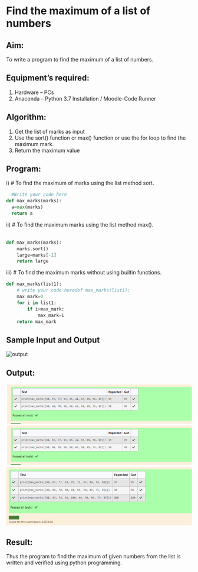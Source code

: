 # Find the maximum of a list of numbers
## Aim:
To write a program to find the maximum of a list of numbers.
## Equipment’s required:
1.	Hardware – PCs
2.	Anaconda – Python 3.7 Installation / Moodle-Code Runner
## Algorithm:
1.	Get the list of marks as input
2.	Use the sort() function or max() function or use the for loop to find the maximum mark.
3.	Return the maximum value
## Program:

i)	# To find the maximum of marks using the list method sort.
```Python
  #Write your code here
def max_marks(marks):
  a=max(marks)
  return a
```

ii)	# To find the maximum marks using the list method max().
```Python

def max_marks(marks):
    marks.sort()
    large=marks[-1]
    return large
```

iii) # To find the maximum marks without using builtin functions.
```Python
def max_marks(list1):
    # write your code heredef max_marks(list1):
    max_mark=0
    for i in list1:
        if i>max_mark:
            max_mark=i
    return max_mark
```
## Sample Input and Output
![output](./img/max_marks1.jpg) 

## Output:
![output](output1.png)
![output](output2.png)
![output](output3.png)
## Result:
Thus the program to find the maximum of given numbers from the list is written and verified using python programming.